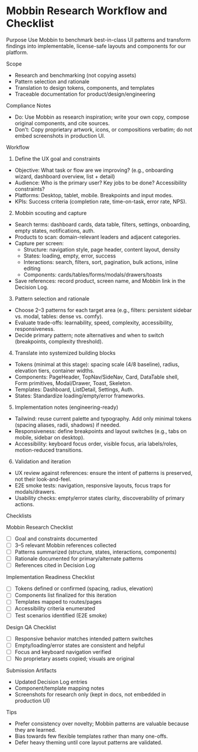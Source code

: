 # Mobbin Research Workflow and Checklist

Purpose
Use Mobbin to benchmark best-in-class UI patterns and transform findings into implementable, license-safe layouts and components for our platform.

Scope
- Research and benchmarking (not copying assets)
- Pattern selection and rationale
- Translation to design tokens, components, and templates
- Traceable documentation for product/design/engineering

Compliance Notes
- Do: Use Mobbin as research inspiration; write your own copy, compose original components, and cite sources.
- Don’t: Copy proprietary artwork, icons, or compositions verbatim; do not embed screenshots in production UI.

Workflow

1) Define the UX goal and constraints
- Objective: What task or flow are we improving? (e.g., onboarding wizard, dashboard overview, list + detail)
- Audience: Who is the primary user? Key jobs to be done? Accessibility constraints?
- Platforms: Desktop, tablet, mobile. Breakpoints and input modes.
- KPIs: Success criteria (completion rate, time-on-task, error rate, NPS).

2) Mobbin scouting and capture
- Search terms: dashboard cards, data table, filters, settings, onboarding, empty states, notifications, auth.
- Products to scan: domain-relevant leaders and adjacent categories.
- Capture per screen:
  - Structure: navigation style, page header, content layout, density
  - States: loading, empty, error, success
  - Interactions: search, filters, sort, pagination, bulk actions, inline editing
  - Components: cards/tables/forms/modals/drawers/toasts
- Save references: record product, screen name, and Mobbin link in the Decision Log.

3) Pattern selection and rationale
- Choose 2–3 patterns for each target area (e.g., filters: persistent sidebar vs. modal, tables: dense vs. comfy).
- Evaluate trade-offs: learnability, speed, complexity, accessibility, responsiveness.
- Decide primary pattern; note alternatives and when to switch (breakpoints, complexity threshold).

4) Translate into systemized building blocks
- Tokens (minimal at this stage): spacing scale (4/8 baseline), radius, elevation tiers, container widths.
- Components: PageHeader, TopNav/SideNav, Card, DataTable shell, Form primitives, Modal/Drawer, Toast, Skeleton.
- Templates: Dashboard, ListDetail, Settings, Auth.
- States: Standardize loading/empty/error frameworks.

5) Implementation notes (engineering-ready)
- Tailwind: reuse current palette and typography. Add only minimal tokens (spacing aliases, radii, shadows) if needed.
- Responsiveness: define breakpoints and layout switches (e.g., tabs on mobile, sidebar on desktop).
- Accessibility: keyboard focus order, visible focus, aria labels/roles, motion-reduced transitions.

6) Validation and iteration
- UX review against references: ensure the intent of patterns is preserved, not their look-and-feel.
- E2E smoke tests: navigation, responsive layouts, focus traps for modals/drawers.
- Usability checks: empty/error states clarity, discoverability of primary actions.

Checklists

Mobbin Research Checklist
- [ ] Goal and constraints documented
- [ ] 3–5 relevant Mobbin references collected
- [ ] Patterns summarized (structure, states, interactions, components)
- [ ] Rationale documented for primary/alternate patterns
- [ ] References cited in Decision Log

Implementation Readiness Checklist
- [ ] Tokens defined or confirmed (spacing, radius, elevation)
- [ ] Components list finalized for this iteration
- [ ] Templates mapped to routes/pages
- [ ] Accessibility criteria enumerated
- [ ] Test scenarios identified (E2E smoke)

Design QA Checklist
- [ ] Responsive behavior matches intended pattern switches
- [ ] Empty/loading/error states are consistent and helpful
- [ ] Focus and keyboard navigation verified
- [ ] No proprietary assets copied; visuals are original

Submission Artifacts
- Updated Decision Log entries
- Component/template mapping notes
- Screenshots for research only (kept in docs, not embedded in production UI)

Tips
- Prefer consistency over novelty; Mobbin patterns are valuable because they are learned.
- Bias towards few flexible templates rather than many one-offs.
- Defer heavy theming until core layout patterns are validated.